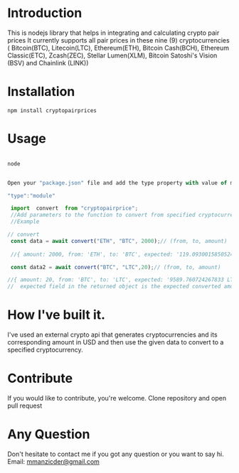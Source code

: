 # Introduction

This is nodejs library that helps in integrating and calculating crypto pair prices
It currently supports all pair prices in these nine (9)  cryptocurrencies ( Bitcoin(BTC), Litecoin(LTC), Ethereum(ETH), Bitcoin Cash(BCH), Ethereum Classic(ETC), Zcash(ZEC), Stellar Lumen(XLM), Bitcoin Satoshi's Vision (BSV) and Chainlink (LINK))

# Installation

```npm install cryptopairprices```

# Usage 

```js

node


Open your "package.json" file and add the type property with value of module

"type":"module"

 import  convert  from "cryptopairprice";
 //Add parameters to the function to convert from specified cryptocurrency to another
 //Example

// convert
 const data = await convert("ETH", "BTC", 2000);// (from, to, amount)
   
 //{ amount: 2000, from: 'ETH', to: 'BTC', expected: '119.09300158505243 BTC'}

 const data2 = await convert("BTC", "LTC",20);// (from, to, amount)

//{ amount: 20, from: 'BTC', to: 'LTC', expected: '9589.760724267833 LTC'}
//  expected field in the returned object is the expected converted amount.


 ```
# How I've built it.

I've used an external crypto api that generates cryptocurrencies and its corresponding amount in USD and then use the given data to convert to a specified cryptocurrency.


# Contribute

If you would like to contribute, you're welcome. Clone repository and open pull request

# Any Question

Don't hesitate to contact me if you got any question or you want to say hi. Email: mmanzicder@gmail.com